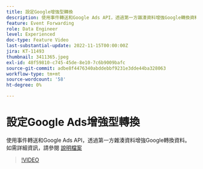 ```yaml
---
title: 設定Google增強型轉換
description: 使用事件轉送和Google Ads API，透過第一方雜湊資料增強Google轉換資料。
feature: Event Forwarding
role: Data Engineer
level: Experienced
doc-type: Feature Video
last-substantial-update: 2022-11-15T00:00:00Z
jira: KT-11493
thumbnail: 3411365.jpeg
exl-id: 48f59810-c745-45de-8e10-7c6b9009bafc
source-git-commit: adbe8f4476340abddebbf9231e3dde44ba328063
workflow-type: tm+mt
source-wordcount: '58'
ht-degree: 0%

---
```


# 設定Google Ads增強型轉換

使用事件轉送和Google Ads API，透過第一方雜湊資料增強Google轉換資料。 如需詳細資訊，請參閱 [說明檔案](https://experienceleague.adobe.com/docs/experience-platform/tags/extensions/adobe/google-ads-enhanced-conversions/overview.html)

>[!VIDEO](https://video.tv.adobe.com/v/3411365/?quality=12&learn=on)
